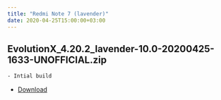```yaml
---
title: "Redmi Note 7 (lavender)"
date: 2020-04-25T15:00:00+03:00
---
```


## EvolutionX_4.20.2_lavender-10.0-20200425-1633-UNOFFICIAL.zip
```bash
- Intial build
```
- [Download](https://github.com/KotyaTheCat/KotyaTheCat.github.io/releases/download/evox/EvolutionX_4.20.2_lavender-10.0-20200425-1633-UNOFFICIAL.zip)
